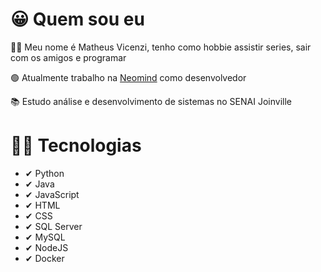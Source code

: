 # 😀 Quem sou eu
👨‍💻 Meu nome é Matheus Vicenzi, tenho como hobbie assistir series, sair com os amigos e programar

🟢 Atualmente trabalho na <a href="https://www.neomind.com.br/" rel="nofollow">Neomind</a> como desenvolvedor

📚 Estudo análise e desenvolvimento de sistemas no SENAI Joinville

<!-- 👨‍🏫 Monitor no SENAI Joinville, auxiliando outros alunos nas matérias de lógica de programação e programação orientada a objetos -->

# 🐱‍🐉 Tecnologias

<ul>
  <li>
    ✔ Python
  </li>
  <li>
    ✔ Java
  </li>
  <li>
    ✔ JavaScript
  </li>
  <li>
    ✔ HTML
  </li>
  <li>
    ✔ CSS
  </li>
  <li>
    ✔ SQL Server
  </li>
  <li>
    ✔ MySQL
  </li>
  <li>
    ✔ NodeJS
  </li>
  <li>
    ✔ Docker
  </li>
</ul>



